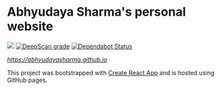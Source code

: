 # Abhyudaya Sharma's personal website

![](https://github.com/AbhyudayaSharma/abhyudayasharma.github.io/workflows/Website%20CD/badge.svg)
[![DeepScan grade](https://deepscan.io/api/teams/6044/projects/7903/branches/87719/badge/grade.svg)](https://deepscan.io/dashboard#view=project&tid=6044&pid=7903&bid=87719)
[![Dependabot Status](https://api.dependabot.com/badges/status?host=github&repo=AbhyudayaSharma/abhyudayasharma.github.io)](https://dependabot.com)

*https://abhyudayasharma.github.io*

This project was bootstrapped with [Create React App](https://github.com/facebook/create-react-app)
and is hosted using GitHub pages.
